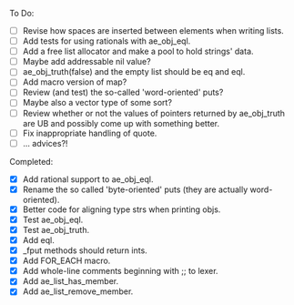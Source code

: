 To Do:
- [ ] Revise how spaces are inserted between elements when writing lists.
- [ ] Add tests for using rationals with ae_obj_eql.
- [ ] Add a free list allocator and make a pool to hold strings' data.
- [ ] Maybe add addressable nil value?
- [ ] ae_obj_truth(false) and the empty list should be eq and eql.
- [ ] Add macro version of map?
- [ ] Review (and test) the so-called 'word-oriented' puts?
- [ ] Maybe also a vector type of some sort?
- [ ] Review whether or not the values of pointers returned by ae_obj_truth are UB and possibly come up with something better.
- [ ] Fix inappropriate handling of quote.
- [ ] ... advices?!

Completed:
- [x] Add rational support to ae_obj_eql.
- [x] Rename the so called 'byte-oriented' puts (they are actually word-oriented).
- [x] Better code for aligning type strs when printing objs.
- [x] Test ae_obj_eql.
- [x] Test ae_obj_truth.
- [x] Add eql.
- [x] _fput methods should return ints.
- [x] Add FOR_EACH macro.
- [x] Add whole-line comments beginning with ;; to lexer.
- [x] Add ae_list_has_member.
- [x] Add ae_list_remove_member.
